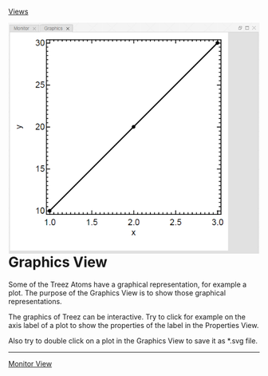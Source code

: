 [Views](../views.md)

<img align="right" width="650" src="../images/graphics_view.png">

#	Graphics View

Some of the Treez Atoms have a graphical representation, for example a plot. The purpose of the Graphics View is to show those graphical representations. 

The graphics of Treez can be interactive. Try to click for example on the axis label of a plot to show the properties of the label in the Properties View. 

Also try to double click on a plot in the Graphics View to save it as *.svg file. 

----
[Monitor View](./monitorView.md)
